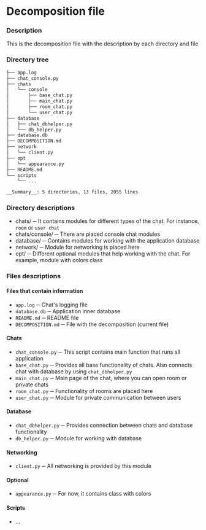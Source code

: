 # Decomposition file

### Description
This is the decomposition file with the description by each directory and file

### Directory tree
```sh
├── app.log
├── chat_console.py
├── chats
│   └── console
│       ├── base_chat.py
│       ├── main_chat.py
│       ├── room_chat.py
│       └── user_chat.py
├── database
│   ├── chat_dbhelper.py
│   └── db_helper.py
├── database.db
├── DECOMPOSITION.md
├── network
│   └── client.py
├── opt
│   └── appearance.py
├── README.md
└── scripts
    └── ...

__Summary__: 5 directories, 13 files, 2055 lines
```


### Directory descriptions
- chats/ ─ It contains modules for different types of the chat. For instance, ```room``` or ```user chat```
- chats/console/ ─ There are placed console chat modules
- database/ ─ Contains modules for working with the application database
- network/ ─ Module for networking is placed here
- opt/ ─ Different optional modules that help working with the chat. For example, module with colors class

### Files descriptions
#### Files that contain information
- ```app.log``` ─ Chat's logging file
- ```database.db``` ─ Application inner database
- ```README.md``` ─ README file
- ```DECOMPOSITION.md``` ─ File with the decomposition (current file)

#### Chats
- ```chat_console.py``` ─ This script contains main function that runs all application
- ```base_chat.py``` ─ Provides all base functionality of chats. Also connects chat with database by using ```chat_dbhelper.py```
- ```main_chat.py``` ─ Main page of the chat, where you can open room or private chats
- ```room_chat.py``` ─ Functionality of rooms are placed here
- ```user_chat.py``` ─ Module for private communication between users

#### Database
- ```chat_dbhelper.py``` ─ Provides connection between chats and database functionality
- ```db_helper.py``` ─ Module for working with database

#### Networking
- ```client.py``` ─ All networking is provided by this module

#### Optional
- ```appearance.py``` ─ For now, it contains class with colors

#### Scripts
- ...
